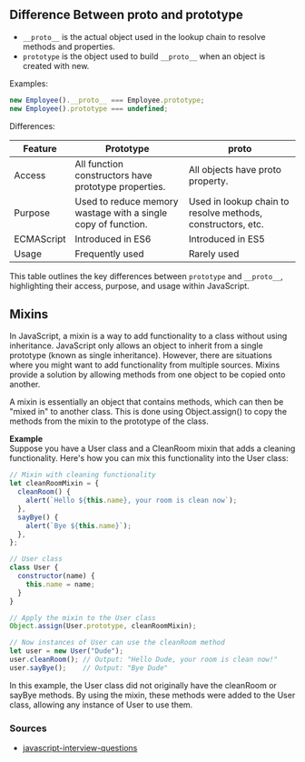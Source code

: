 ## Difference Between __proto__ and prototype

* `__proto__` is the actual object used in the lookup chain to resolve methods and properties.
* `prototype` is the object used to build `__proto__` when an object is created with new.

Examples:
```js
new Employee().__proto__ === Employee.prototype;
new Employee().prototype === undefined;
```

Differences:

| Feature     | Prototype                                                    | proto                                                      |
|-------------|--------------------------------------------------------------|-------------------------------------------------------------|
| Access	   | All function constructors have prototype properties.         | All objects have proto property.                            |
| Purpose	   | Used to reduce memory wastage with a single copy of function. | Used in lookup chain to resolve methods, constructors, etc. |
| ECMAScript  | Introduced in ES6                                            | Introduced in ES5                                           |
| Usage       | Frequently used                                              | 	Rarely used                                              |

This table outlines the key differences between `prototype` and `__proto__`, highlighting their access, purpose, and 
usage within JavaScript.

## Mixins
In JavaScript, a mixin is a way to add functionality to a class without using inheritance. JavaScript only allows an 
object to inherit from a single prototype (known as single inheritance). However, there are situations where you might
want to add functionality from multiple sources. Mixins provide a solution by allowing methods from one object to be
copied onto another.

A mixin is essentially an object that contains methods, which can then be "mixed in" to another class. This is done 
using Object.assign() to copy the methods from the mixin to the prototype of the class.

**Example** <br/>
Suppose you have a User class and a CleanRoom mixin that adds a cleaning functionality. Here's how you can mix this
functionality into the User class:

```js
// Mixin with cleaning functionality
let cleanRoomMixin = {
  cleanRoom() {
    alert(`Hello ${this.name}, your room is clean now`);
  },
  sayBye() {
    alert(`Bye ${this.name}`);
  },
};

// User class
class User {
  constructor(name) {
    this.name = name;
  }
}

// Apply the mixin to the User class
Object.assign(User.prototype, cleanRoomMixin);

// Now instances of User can use the cleanRoom method
let user = new User("Dude");
user.cleanRoom(); // Output: "Hello Dude, your room is clean now!"
user.sayBye();    // Output: "Bye Dude"
```
In this example, the User class did not originally have the cleanRoom or sayBye methods. By using the mixin, these 
methods were added to the User class, allowing any instance of User to use them.






### Sources
* [javascript-interview-questions](https://github.com/sudheerj/javascript-interview-questions)